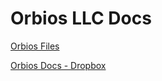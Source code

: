 # Orbios LLC Docs

[Orbios Files](https://www.dropbox.com/home/Orbios)

[Orbios Docs - Dropbox](https://www.dropbox.com/home/orbios_docs)